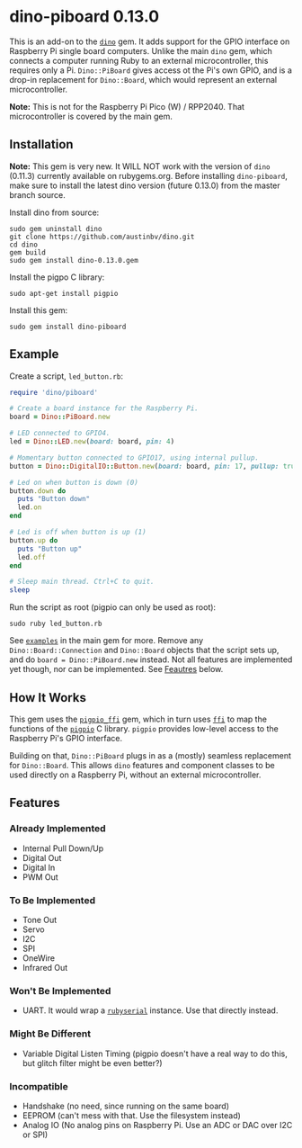 # dino-piboard 0.13.0

This is an add-on to the [`dino`](https://github.com/austinbv/dino) gem. It adds support for the GPIO interface on Raspberry Pi single board computers. Unlike the main `dino` gem, which connects a computer running Ruby to an external microcontroller, this requires only a Pi. `Dino::PiBoard` gives access ot the Pi's own GPIO, and is a drop-in replacement for `Dino::Board`, which would represent an external  microcontroller.

**Note:** This is not for the Raspberry Pi Pico (W) / RPP2040. That microcontroller is covered by the main gem.

## Installation
**Note:** This gem is very new. It WILL NOT work with the version of `dino` (0.11.3) currently available on rubygems.org. Before installing `dino-piboard`, make sure to install the latest dino version (future 0.13.0) from the master branch source.

Install dino from source:
```shell
sudo gem uninstall dino
git clone https://github.com/austinbv/dino.git
cd dino
gem build
sudo gem install dino-0.13.0.gem
```

Install the pigpo C library:
```shell
sudo apt-get install pigpio
```

Install this gem:
```shell
sudo gem install dino-piboard
```

## Example
Create a script, `led_button.rb`:
```ruby
require 'dino/piboard'

# Create a board instance for the Raspberry Pi.
board = Dino::PiBoard.new

# LED connected to GPIO4.
led = Dino::LED.new(board: board, pin: 4)

# Momentary button connected to GPIO17, using internal pullup.
button = Dino::DigitalIO::Button.new(board: board, pin: 17, pullup: true)

# Led on when button is down (0)
button.down do
  puts "Button down"
  led.on
end

# Led is off when button is up (1)
button.up do
  puts "Button up"
  led.off
end

# Sleep main thread. Ctrl+C to quit.
sleep
```

Run the script as root (pigpio can only be used as root):
```shell
sudo ruby led_button.rb
```

See [`examples`](https://github.com/austinbv/dino/tree/master/examples) in the main gem for more. Remove any `Dino::Board::Connection` and `Dino::Board` objects that the script sets up, and do `board = Dino::PiBoard.new` instead. Not all features are implemented yet though, nor can be implemented. See [Feautres](#features) below.

## How It Works

This gem uses the [`pigpio_ffi`](https://github.com/dino-rb/pigpio_ffi) gem, which in turn uses [`ffi`](https://github.com/ffi/ffi) to map the functions of the [`pigpio`](https://github.com/joan2937/pigpio) C library. `pigpio` provides low-level access to the Raspberry Pi's GPIO interface.

Building on that, `Dino::PiBoard` plugs in as a (mostly) seamless replacement for `Dino::Board`. This allows `dino` features and component classes to be used directly on a Raspberry Pi, without an external microcontroller.

## Features

### Already Implemented
  - Internal Pull Down/Up
  - Digital Out
  - Digital In
  - PWM Out

### To Be Implemented
  - Tone Out
  - Servo
  - I2C
  - SPI
  - OneWire
  - Infrared Out

### Won't Be Implemented
  - UART. It would wrap a [`rubyserial`](https://github.com/hybridgroup/rubyserial) instance. Use that directly instead.

### Might Be Different
  - Variable Digital Listen Timing (pigpio doesn't have a real way to do this, but glitch filter might be even better?)

### Incompatible
  - Handshake (no need, since running on the same board)
  - EEPROM (can't mess with that. Use the filesystem instead)
  - Analog IO (No analog pins on Raspberry Pi. Use an ADC or DAC over I2C or SPI)
